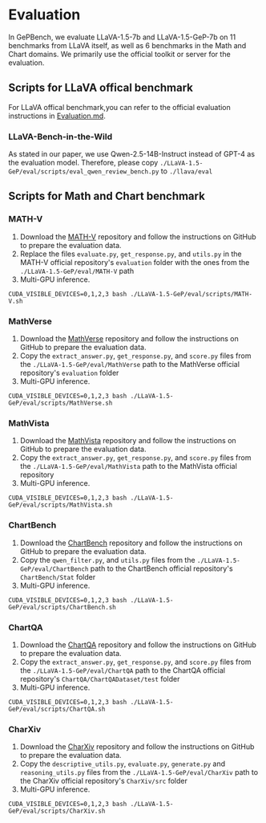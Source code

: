 # Evaluation

In GePBench, we evaluate LLaVA-1.5-7b and LLaVA-1.5-GeP-7b on 11 benchmarks from LLaVA itself, as well as 6 benchmarks in the Math and Chart domains. We primarily use the official toolkit or server for the evaluation.

## Scripts for LLaVA offical benchmark

For LLaVA offical benchmark,you can refer to the official evaluation instructions in [Evaluation.md](https://github.com/haotian-liu/LLaVA/blob/main/docs/Evaluation.md?plain=1).

### LLaVA-Bench-in-the-Wild
As stated in our paper, we use Qwen-2.5-14B-Instruct instead of GPT-4 as the evaluation model. Therefore, please copy `./LLaVA-1.5-GeP/eval/scripts/eval_qwen_review_bench.py` to `./llava/eval`


## Scripts for Math and Chart  benchmark


### MATH-V

1. Download the [MATH-V](https://github.com/mathllm/MATH-V) repository and follow the instructions on GitHub to prepare the evaluation data.
2. Replace the files `evaluate.py`, `get_response.py`, and `utils.py` in the MATH-V official repository's `evaluation` folder with the ones from the `./LLaVA-1.5-GeP/eval/MATH-V` path
3. Multi-GPU inference.
```Shell
CUDA_VISIBLE_DEVICES=0,1,2,3 bash ./LLaVA-1.5-GeP/eval/scripts/MATH-V.sh
```

### MathVerse
1. Download the [MathVerse](https://github.com/ZrrSkywalker/MathVerse) repository and follow the instructions on GitHub to prepare the evaluation data.
2. Copy the `extract_answer.py`, `get_response.py`, and `score.py` files from the `./LLaVA-1.5-GeP/eval/MathVerse` path to the MathVerse official repository's `evaluation` folder
3. Multi-GPU inference.
```Shell
CUDA_VISIBLE_DEVICES=0,1,2,3 bash ./LLaVA-1.5-GeP/eval/scripts/MathVerse.sh
```

### MathVista
1. Download the [MathVista](https://github.com/lupantech/MathVista) repository and follow the instructions on GitHub to prepare the evaluation data.
2. Copy the `extract_answer.py`, `get_response.py`, and `score.py` files from the `./LLaVA-1.5-GeP/eval/MathVista` path to the MathVista official repository
3. Multi-GPU inference.
```Shell
CUDA_VISIBLE_DEVICES=0,1,2,3 bash ./LLaVA-1.5-GeP/eval/scripts/MathVista.sh
```

### ChartBench
1. Download the [ChartBench](https://github.com/IDEA-FinAI/ChartBench) repository and follow the instructions on GitHub to prepare the evaluation data.
2. Copy the `qwen_filter.py`, and `utils.py` files from the `./LLaVA-1.5-GeP/eval/ChartBench` path to the ChartBench official repository's `ChartBench/Stat` folder
3. Multi-GPU inference.
```Shell
CUDA_VISIBLE_DEVICES=0,1,2,3 bash ./LLaVA-1.5-GeP/eval/scripts/ChartBench.sh
```
### ChartQA
1. Download the [ChartQA](https://github.com/vis-nlp/ChartQA) repository and follow the instructions on GitHub to prepare the evaluation data.
2. Copy the `extract_answer.py`, `get_response.py`, and `score.py` files from the `./LLaVA-1.5-GeP/eval/ChartQA` path to the ChartQA official repository's `ChartQA/ChartQADataset/test` folder
3. Multi-GPU inference.
```Shell
CUDA_VISIBLE_DEVICES=0,1,2,3 bash ./LLaVA-1.5-GeP/eval/scripts/ChartQA.sh
```

### CharXiv
1. Download the [CharXiv](https://github.com/princeton-nlp/CharXiv) repository and follow the instructions on GitHub to prepare the evaluation data.
2. Copy the `descriptive_utils.py`, `evaluate.py`, `generate.py` and `reasoning_utils.py` files from the `./LLaVA-1.5-GeP/eval/CharXiv` path to the CharXiv official repository's `CharXiv/src` folder
3. Multi-GPU inference.
```Shell
CUDA_VISIBLE_DEVICES=0,1,2,3 bash ./LLaVA-1.5-GeP/eval/scripts/CharXiv.sh
```

